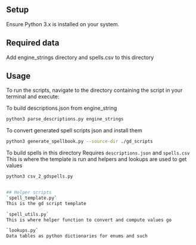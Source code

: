 ## Setup

Ensure Python 3.x is installed on your system.


## Required data
Add engine_strings directory and spells.csv to this directory

## Usage

To run the scripts, navigate to the directory containing the script in your terminal and execute:

To build descriptions.json from engine_string
```bash
python3 parse_descriptions.py engine_strings
```

To convert generated spell scripts json and install them
```bash
python3 generate_spellbook.py --source-dir ./gd_scripts
```



To build spells in this directory
Requires `descriptions.json` and `spells.csv`
This is where the template is run and helpers and lookups are used to get values
```bash
python3 csv_2_gdspells.py


## Helper scripts
`spell_template.py`
This is the gd script template

`spell_utils.py`
This is where helper function to convert and compute values go

`lookups.py`
Data tables as python dictionaries for enums and such


